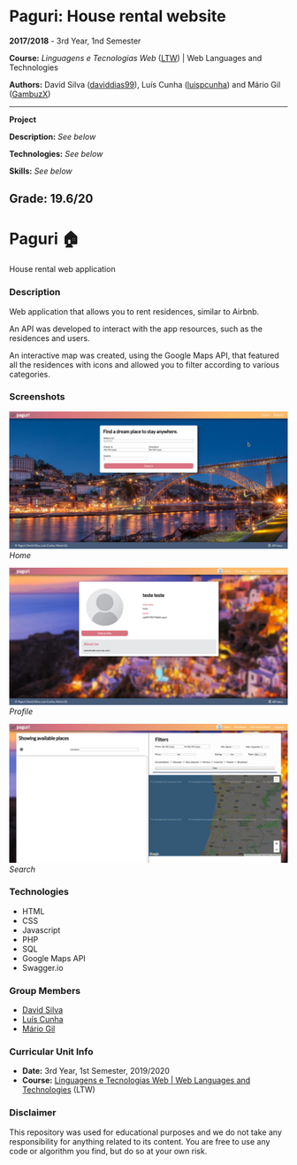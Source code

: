 # Paguri: House rental website

**2017/2018** - 3rd Year, 1nd Semester

**Course:** *Linguagens e Tecnologias Web* ([LTW](https://sigarra.up.pt/feup/en/UCURR_GERAL.FICHA_UC_VIEW?pv_ocorrencia_id=436447)) | Web Languages and Technologies

**Authors:** David Silva ([daviddias99](https://github.com/daviddias99)), Luís Cunha ([luispcunha](https://github.com/luispcunha)) and Mário Gil ([GambuzX](https://github.com/GambuzX))

---

**Project**

**Description:** _See below_

**Technologies:** _See below_

**Skills:** _See below_

**Grade:** 19.6/20
---

# Paguri :house:
House rental web application

### Description
Web application that allows you to rent residences, similar to Airbnb.

An API was developed to interact with the app resources, such as the residences and users.

An interactive map was created, using the Google Maps API, that featured all the residences with icons and allowed you to filter according to various categories.

### Screenshots
![Home](https://github.com/GambuzX/Paguri/blob/master/screenshots/home.png) *Home*

![Profile](https://github.com/GambuzX/Paguri/blob/master/screenshots/profile.png) *Profile*

![Search](https://github.com/GambuzX/Paguri/blob/master/screenshots/search.png) *Search*


### Technologies
* HTML
* CSS
* Javascript
* PHP
* SQL
* Google Maps API
* Swagger.io

### Group Members
* [David Silva](https://github.com/daviddias99 "daviddias99")
* [Luís Cunha](https://github.com/luispcunha "luispcunha")
* [Mário Gil](https://github.com/GambuzX "GambuzX")

### Curricular Unit Info
* **Date:** 3rd Year, 1st Semester, 2019/2020
* **Course:** [Linguagens e Tecnologias Web | Web Languages and Technologies](https://sigarra.up.pt/feup/en/UCURR_GERAL.FICHA_UC_VIEW?pv_ocorrencia_id=436447 "LTW") (LTW)

### Disclaimer 
This repository was used for educational purposes and we do not take any responsibility for anything related to its content. You are free to use any code or algorithm you find, but do so at your own risk.

